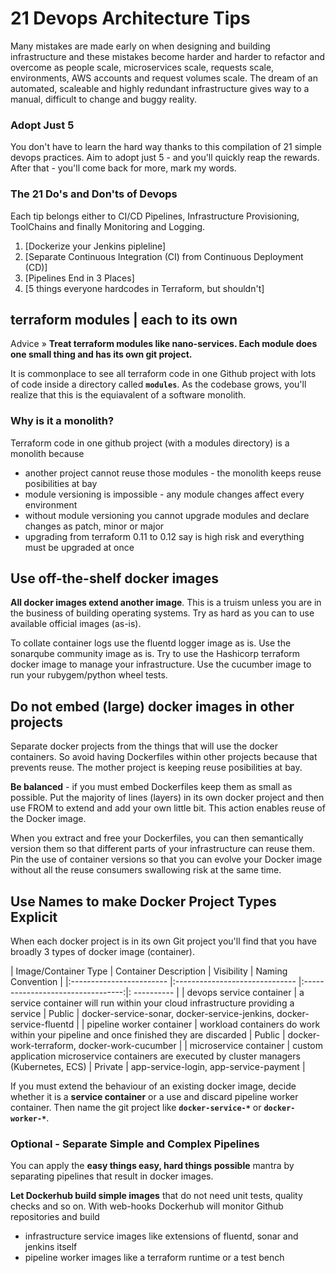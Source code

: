 
# 21 Devops Architecture Tips

Many mistakes are made early on when designing and building infrastructure and these mistakes become harder and harder to refactor and overcome as people scale, microservices scale, requests scale, environments, AWS accounts and request volumes scale. The dream of an automated, scaleable and highly redundant infrastructure gives way to a manual, difficult to change and buggy reality.

### Adopt Just 5

You don't have to learn the hard way thanks to this compilation of 21 simple devops practices. Aim to adopt just 5 - and you'll quickly reap the rewards. After that - you'll come back for more, mark my words.

### The 21 Do's and Don'ts of Devops

Each tip belongs either to CI/CD Pipelines, Infrastructure Provisioning, ToolChains and finally Monitoring and Logging.

1. [Dockerize your Jenkins pipleline]
1. [Separate Continuous Integration (CI) from Continuous Deployment (CD)]
1. [Pipelines End in 3 Places]
1. [5 things everyone hardcodes in Terraform, but shouldn't]



## terraform modules | each to its own

Advice &raquo; **Treat terraform modules like nano-services. Each module does one small thing and has its own git project.**

It is commonplace to see all terraform code in one Github project with lots of code inside a directory called **`modules`**. As the codebase grows, you'll realize that this is the equiavalent of a software monolith.

### Why is it a monolith?

Terraform code in one github project (with a modules directory) is a monolith because
- another project cannot reuse those modules - the monolith keeps reuse posibilities at bay
- module versioning is impossible - any module changes affect every environment
- without module versioning you cannot upgrade modules and declare changes as patch, minor or major
- upgrading from terraform 0.11 to 0.12 say is high risk and everything must be upgraded at once


## Use off-the-shelf docker images

**All docker images extend another image**. This is a truism unless you are in the business of building operating systems. Try as hard as you can to use available official images (as-is).

To collate container logs use the fluentd logger image as is. Use the sonarqube community image as is. Try to use the Hashicorp terraform docker image to manage your infrastructure. Use the cucumber image to run your rubygem/python wheel tests.


## Do not embed (large) docker images in other projects

Separate docker projects from the things that will use the docker containers. So avoid having Dockerfiles within other projects because that prevents reuse. The mother project is keeping reuse posibilities at bay.

**Be balanced** - if you must embed Dockerfiles keep them as small as possible. Put the majority of lines (layers) in its own docker project and then use FROM to extend and add your own little bit. This action enables reuse of the Docker image.


When you extract and free your Dockerfiles, you can then semantically version them so that different parts of your infrastructure can reuse them. Pin the use of container versions so that you can evolve your Docker image without all the reuse consumers swallowing risk at the same time.


## Use Names to make Docker Project Types Explicit

When each docker project is in its own Git project you'll find that you have broadly 3 types of docker image (container).

| Image/Container Type     | Container Description          | Visibility           | Naming Convention    |
|:------------------------ |:------------------------------ |:---------------------------------:|: ---------- |
| devops service container | a service container will run within your cloud infrastructure providing a service | Public  | docker-service-sonar, docker-service-jenkins, docker-service-fluentd |
| pipeline worker container | workload containers do work within your pipeline and once finished they are discarded | Public | docker-work-terraform, docker-work-cucumber |
| microservice container | custom application microservice containers are executed by cluster managers (Kubernetes, ECS) | Private  | app-service-login, app-service-payment |

If you must extend the behaviour of an existing docker image, decide whether it is a **service container** or a use and discard pipeline worker container. Then name the git project like **`docker-service-*`** or **`docker-worker-*`**.


### **Optional** - Separate Simple and Complex Pipelines

You can apply the **easy things easy, hard things possible** mantra by separating pipelines that result in docker images. 

**Let Dockerhub build simple images** that do not need unit tests, quality checks and so on. With web-hooks Dockerhub will monitor Github repositories and build
- infrastructure service images like extensions of fluentd, sonar and jenkins itself
- pipeline worker images like a terraform runtime or a test bench

